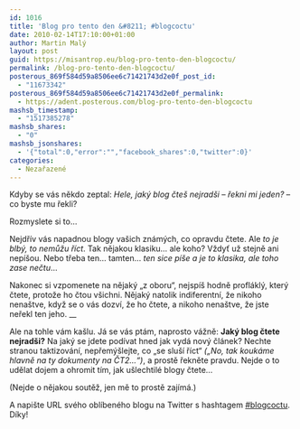 ```yaml
---
id: 1016
title: 'Blog pro tento den &#8211; #blogcoctu'
date: 2010-02-14T17:10:00+01:00
author: Martin Malý
layout: post
guid: https://misantrop.eu/blog-pro-tento-den-blogcoctu/
permalink: /blog-pro-tento-den-blogcoctu/
posterous_869f584d59a8506ee6c71421743d2e0f_post_id:
  - "11673342"
posterous_869f584d59a8506ee6c71421743d2e0f_permalink:
  - https://adent.posterous.com/blog-pro-tento-den-blogcoctu
mashsb_timestamp:
  - "1517385278"
mashsb_shares:
  - "0"
mashsb_jsonshares:
  - '{"total":0,"error":"","facebook_shares":0,"twitter":0}'
categories:
  - Nezařazené
---
```

Kdyby se v&aacute;s někdo zeptal: _Hele, jak&yacute; blog čte&scaron; nejrad&scaron;i &#8211; řekni mi jeden?_ &#8211; co byste mu řekli?

Rozmyslete si to&#8230;

Nejdř&iacute;v v&aacute;s napadnou blogy va&scaron;ich zn&aacute;m&yacute;ch, co opravdu čtete. Ale _to je blb&yacute;, to nemůžu ř&iacute;ct_. Tak nějakou klasiku&#8230; ale koho? Vždyť už stejně ani nep&iacute;&scaron;ou. Nebo třeba ten&#8230; tamten&#8230; _ten sice p&iacute;&scaron;e a je to klasika, ale toho zase nečtu_&#8230;

Nakonec si vzpomenete na nějak&yacute; &#8222;z oboru&#8220;, nejsp&iacute;&scaron; hodně profl&aacute;kl&yacute;, kter&yacute; čtete, protože ho čtou v&scaron;ichni. Nějak&yacute; natolik indiferentn&iacute;, že nikoho nena&scaron;tve, když se o v&aacute;s dozv&iacute;, že ho čtete, a nikoho nena&scaron;tve, že jste neřekl ten jeho.&nbsp;__

Ale na tohle v&aacute;m ka&scaron;lu. J&aacute; se v&aacute;s pt&aacute;m, naprosto v&aacute;žně: **Jak&yacute; blog čtete nejrad&scaron;i?** Na jak&yacute; se jdete pod&iacute;vat hned jak vyd&aacute; nov&yacute; čl&aacute;nek? Nechte stranou taktizov&aacute;n&iacute;, nepřem&yacute;&scaron;lejte, co &#8222;se slu&scaron;&iacute; ř&iacute;ct&#8220; _(&#8222;No, tak kouk&aacute;me hlavně na ty dokumenty na ČT2&#8230;&#8220;)_, a prostě řekněte pravdu. Nejde o to udělat dojem a ohromit t&iacute;m, jak u&scaron;lechtil&eacute; blogy čtete&#8230;

(Nejde o nějakou soutěž, jen mě to prostě zaj&iacute;m&aacute;.)

A napi&scaron;te URL sv&eacute;ho obl&iacute;ben&eacute;ho blogu na Twitter s hashtagem [#blogcoctu](https://search.twitter.com/search?q=%23blogcoctu). D&iacute;ky!